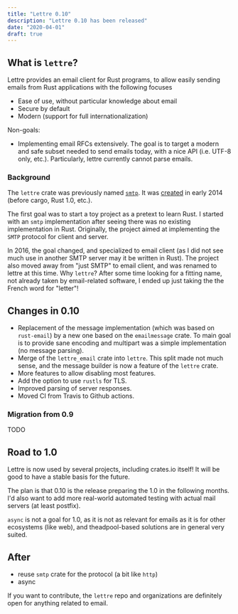 ```yaml
---
title: "Lettre 0.10"
description: "Lettre 0.10 has been released"
date: "2020-04-01"
draft: true
---
```


## What is `lettre`?

Lettre provides an email client for Rust programs, to allow easily sending emails from Rust
applications with the following focuses

* Ease of use, without particular knowledge about email
* Secure by default
* Modern (support for full internationalization)

Non-goals:

* Implementing email RFCs extensively. The goal is to target a modern and safe subset needed to
  send emails today, with a nice API (i.e. UTF-8 only, etc.). Particularly, lettre
  currently cannot parse emails.

### Background

The `lettre` crate was previously named [`smtp`](https://crates.io/crates/smtp). It was [created](https://github.com/lettre/lettre/commit/270efd193a11e66dce14700a50d3c42c12e725bc) in early 2014 (before cargo, Rust 1.0, etc.).

The first goal was to start a toy project as a pretext to learn Rust. I started with an `smtp` implementation after seeing there was no existing implementation in Rust. Originally, the project aimed at implementing the `SMTP` protocol for client and server.

In 2016, the goal changed, and specialized to email client (as I did not see much use in another SMTP server may it be written in Rust). The project also moved away from "just SMTP" to email client, and was renamed to lettre at this time. Why `lettre`? After some time looking for a fitting name, not already taken by email-related software, I ended up just taking the the French word for "letter"!

## Changes in 0.10

* Replacement of the message implementation (which was based on `rust-email`)
  by a new one based on the `emailmessage` crate. To main goal is to provide
  sane encoding and multipart was a simple implementation (no message parsing).
* Merge of the `lettre_email` crate into `lettre`. This split made not much sense, and the message
  builder is now a feature of the `lettre` crate.
* More features to allow disabling most features.
* Add the option to use `rustls` for TLS.
* Improved parsing of server responses.
* Moved CI from Travis to Github actions.

### Migration from 0.9

TODO

## Road to 1.0

Lettre is now used by several projects, including crates.io itself!
It will be good to have a stable basis for the future.

The plan is that 0.10 is the release preparing the 1.0 in the following months.
I'd also want to add more real-world automated testing with actual mail servers (at least postfix).

`async` is not a goal for 1.0, as it is not as relevant for emails as it is for other ecosystems
(like web), and theadpool-based solutions are in general very suited.

## After

* reuse `smtp` crate for the protocol (a bit like `http`)
* async

If you want to contribute, the `lettre` repo and organizations are definitely open for anything
related to email.
